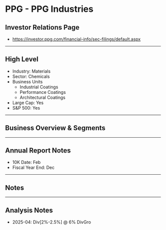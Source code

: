 # PPG - PPG Industries

## Investor Relations Page
- https://investor.ppg.com/financial-info/sec-filings/default.aspx

---

## High Level 

- Industry: Materials
- Sector: Chemicals
- Business Units
  - Industrial Coatings
  - Performance Coatings
  - Architectural Coatings
- Large Cap: Yes
- S&P 500: Yes

---

## Business Overview & Segments 

---

## Annual Report Notes
- 10K Date:  Feb
- Fiscal Year End: Dec


---

## Notes

---

## Analysis Notes
- 2025-04: Div[2%-2.5%] @ 6% DivGro
